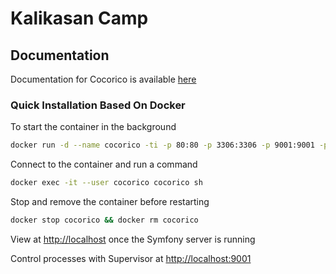 # Kalikasan Camp

## Documentation

Documentation for Cocorico is available [here](doc/index.md)

### Quick Installation Based On Docker

To start the container in the background

``` bash
docker run -d --name cocorico -ti -p 80:80 -p 3306:3306 -p 9001:9001 -p 27017:27017  -v `pwd`:/cocorico -v `pwd`/tmp/mysql:/var/lib/mysql -v `pwd`/tmp/mongo:/data/db -e HOST_UID=$UID cocolabs/cocorico
```

Connect to the container and run a command

``` bash
docker exec -it --user cocorico cocorico sh
```

Stop and remove the container before restarting

``` bash    
docker stop cocorico && docker rm cocorico
```

View at [http://localhost](http://localhost) once the Symfony server is running

Control processes with Supervisor at [http://localhost:9001](http://localhost:9001)
